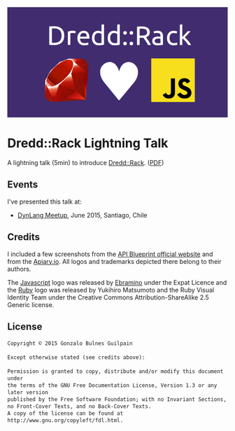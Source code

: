 <img src="src/teaser.png" alt=""/>

Dredd::Rack Lightning Talk
==========================

A lightning talk (5min) to introduce [Dredd::Rack][dredd-rack]. ([PDF][pdf])

  [dredd-rack]: https://github.com/gonzalo-bulnes/dredd-rack
  [pdf]: https://github.com/gonzalo-bulnes/dredd-rack-lightning-talk/raw/master/dredd-rack-lightning-talk.pdf

Events
------

I've presented this talk at:

- [DynLang Meetup][dynlang], June 2015, Santiago, Chile

  [dynlang]: http://www.meetup.com/dynlangchile/events/221395461

Credits
-------

I included a few screenshots from the [API Blueprint official website][apib] and from the [Apiary.io][io]. All logos and trademarks depicted there belong to their authors.

The [Javascript][js] logo was released by [Ebramino](https://commons.wikimedia.org/wiki/User:Ebraminio) under the Expat Licence and the [Ruby][rb] logo was released by Yukihiro Matsumoto and the Ruby Visual Identity Team under the Creative Commons Attribution-ShareAlike 2.5 Generic license.

  [apib]: https://apiblueprint.org
  [io]: https://apiary.io
  [rb]: https://commons.wikimedia.org/wiki/Category:Ruby_programming_language#/media/File:Ruby_logo.svg
  [js]: https://commons.wikimedia.org/wiki/File:JavaScript.svg

License
-------

```
Copyright © 2015 Gonzalo Bulnes Guilpain

Except otherwise stated (see credits above):

Permission is granted to copy, distribute and/or modify this document under
the terms of the GNU Free Documentation License, Version 1.3 or any later version
published by the Free Software Foundation; with no Invariant Sections,
no Front-Cover Texts, and no Back-Cover Texts.
A copy of the license can be found at http://www.gnu.org/copyleft/fdl.html.
```

